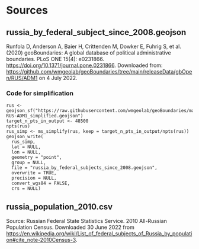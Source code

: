 # Sources

## russia_by_federal_subject_since_2008.geojson
Runfola D, Anderson A, Baier H, Crittenden M, Dowker E, Fuhrig S, et al. (2020) 
geoBoundaries: A global database of political administrative boundaries. 
PLoS ONE 15(4): e0231866. https://doi.org/10.1371/journal.pone.0231866. 
Downloaded from: https://github.com/wmgeolab/geoBoundaries/tree/main/releaseData/gbOpen/RUS/ADM1 on 4 July 2022.

### Code for simplification
```
rus <- geojson_sf("https://raw.githubusercontent.com/wmgeolab/geoBoundaries/main/releaseData/gbOpen/RUS/ADM1/geoBoundaries-RUS-ADM1_simplified.geojson")
target_n_pts_in_output <- 48500
npts(rus)
rus_simp <- ms_simplify(rus, keep = target_n_pts_in_output/npts(rus))
geojson_write(
  rus_simp,
  lat = NULL,
  lon = NULL,
  geometry = "point",
  group = NULL,
  file = "russia_by_federal_subjects_since_2008.geojson",
  overwrite = TRUE,
  precision = NULL,
  convert_wgs84 = FALSE,
  crs = NULL)
```

## russia_population_2010.csv
Source: Russian Federal State Statistics Service. 2010 All-Russian Population Census. Downloaded 30 June 2022 from https://en.wikipedia.org/wiki/List_of_federal_subjects_of_Russia_by_population#cite_note-2010Census-3.


